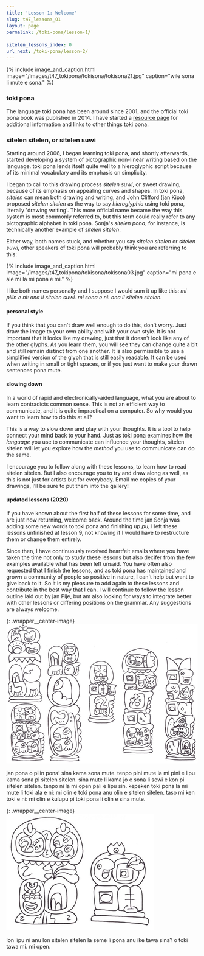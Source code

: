 ```yaml
---
title: 'Lesson 1: Welcome'
slug: t47_lessons_01
layout: page
permalink: /toki-pona/lesson-1/

sitelen_lessons_index: 0
url_next: /toki-pona/lesson-2/
---
```


{% include image_and_caption.html image="/images/t47_tokipona/tokisona/tokisona21.jpg" caption="wile sona li mute e sona." %}

### toki pona

The language toki pona has been around since 2001, and the official toki pona book was published in 2014. I have started a [resource page](/toki-pona/about/) for additional information and links to other things toki pona.

### sitelen sitelen, or sitelen suwi

Starting around 2006, I began learning toki pona, and shortly afterwards, started developing a system of pictographic non-linear writing based on the language. toki pona lends itself quite well to a hieroglyphic script because of its minimal vocabulary and its emphasis on simplicity.

I began to call to this drawing process _sitelen suwi_, or sweet drawing, because of its emphasis on appealing curves and shapes. In toki pona, _sitelen_ can mean both drawing and writing, and John Clifford (jan Kipo) proposed _sitelen sitelen_ as the way to say _hieroglyphic_ using toki pona, literally 'drawing writing'.  This more official name became the way this system is most commonly referred to, but this term could really refer to any pictographic alphabet in toki pona. Sonja's _sitelen pona_, for instance, is technically another example of _sitelen sitelen_.

Either way, both names stuck, and whether you say _sitelen sitelen_ or _sitelen suwi_, other speakers of toki pona will probably think you are referring to this:

{% include image_and_caption.html image="/images/t47_tokipona/tokisona/tokisona03.jpg" caption="mi pona e ale mi la mi pona e mi." %}

I like both names personally and I suppose I would sum it up like this: _mi pilin e ni: ona li sitelen suwi. mi sona e ni: ona li sitelen sitelen._

#### personal style

If you think that you can't draw well enough to do this, don't worry. Just draw the image to your own ability and with your own style. It is not important that it looks like my drawing, just that it doesn't look like any of the other glyphs. As you learn them, you will see they can change quite a bit and still remain distinct from one another. It is also permissible to use a simplified version of the glyph that is still easily readable. It can be used when writing in small or tight spaces, or if you just want to make your drawn sentences pona mute.

#### slowing down

In a world of rapid and electronically-aided language, what you are about to learn contradicts common sense. This is not an efficient way to communicate, and it is quite impractical on a computer. So why would you want to learn how to do this at all?

This is a way to slow down and play with your thoughts. It is a tool to help connect your mind back to your hand. Just as toki pona examines how the _language_ you use to communicate can influence your thoughts, sitelen sitelen will let you explore how the _method_ you use to communicate can do the same.

I encourage you to follow along with these lessons, to learn how to read sitelen sitelen. But I also encourage you to try and draw along as well, as this is not just for artists but for everybody.  Email me copies of your drawings, I’ll be sure to put them into the gallery!

#### updated lessons (2020)

If you have known about the first half of these lessons for some time, and are just now returning, welcome back. Around the time jan Sonja was adding some new words to toki pona and finishing up _pu_, I left these lessons unfinished at lesson 9, not knowing if I would have to restructure them or change them entirely.

Since then, I have continuously received heartfelt emails where you have taken the time not only to study these lessons but also decifer from the few examples available what has been left unsaid. You have often also requested that I finish the lessons, and as toki pona has maintained and grown a community of people so positive in nature, I can't help but want to give back to it. So it is my pleasure to add again to these lessons and contribute in the best way that I can. I will continue to follow the lesson outline laid out by jan Pije, but am also looking for ways to integrate better with other lessons or differing positions on the grammar. Any suggestions are always welcome.

{: .wrapper__center-image}
![lipu lawa pi esun kama](/images/t47/t47.200721_1.jpg)

jan pona o pilin pona! sina kama sona mute. tenpo pini mute la mi pini e lipu kama sona pi sitelen sitelen. sina mute li kama jo e sona li sewi e kon pi sitelen sitelen. tenpo ni la mi open pali e lipu sin.  kepeken toki pona la mi mute li toki ala e ni: mi olin e toki pona anu olin e sitelen sitelen. taso mi ken toki e ni: mi olin e kulupu pi toki pona li olin e sina mute.

{: .wrapper__center-image}
![lipu lawa pi esun kama](/images/t47/t47.200721_2.jpg)

lon lipu ni anu lon sitelen sitelen la seme li pona anu ike tawa sina? o toki tawa mi. mi open.


